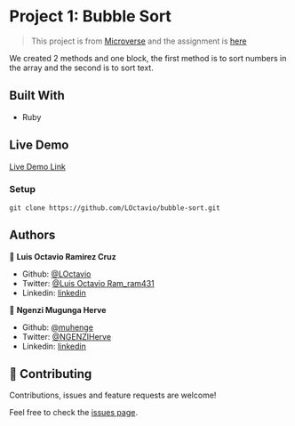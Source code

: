 # Project 1: Bubble Sort

> This project is from [Microverse](https://www.microverse.org/) and the assignment is [here](https://www.theodinproject.com/courses/ruby-programming/lessons/advanced-building-blocks)



We created 2 methods and one block, the first method is to sort numbers in the array and the second is to sort text.

## Built With
  - Ruby 

## Live Demo

[Live Demo Link](https://repl.it/@LOctavio/bubble-sort)

### Setup
 ```git clone https://github.com/LOctavio/bubble-sort.git ```
## Authors

👤 **Luis Octavio Ramirez Cruz**

- Github: [@LOctavio](https://github.com/LOctavio)
- Twitter: [@Luis Octavio Ram_ram431](https://twitter.com/Octavio_ram431)
- Linkedin: [linkedin](https://www.linkedin.com/in/luis-octavio-ramirez-cruz-714521178/)

👤 **Ngenzi Mugunga Herve**

- Github: [@muhenge](https://github.com/muhenge)
- Twitter: [@NGENZIHerve](https://twitter.com/NGENZIHerve)
- Linkedin: [linkedin](https://www.linkedin.com/in/mugunga-herve-a62a0ab9/ )

## 🤝 Contributing

Contributions, issues and feature requests are welcome!

Feel free to check the [issues page]([issues/](https://github.com/LOctavio/bubble-sort/issues)).


